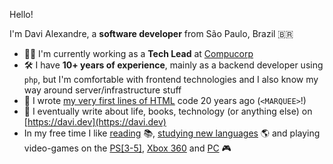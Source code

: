 Hello!

I'm Davi Alexandre, a **software developer** from São Paulo, Brazil 🇧🇷

- 👨‍💻 I'm currently working as a **Tech Lead** at [Compucorp](https://github.com/compucorp)
- 🛠️  I have **10+ years of experience**, mainly as a backend developer using `php`, but I'm comfortable with frontend technologies and I also know my way around server/infrastructure stuff
- 💾 I wrote [my very first lines of HTML](https://github.com/davialexandre/my-first-homepage) code 20 years ago (`<MARQUEE>`!)
- 📓 I eventually write about life, books, technology (or anything else) on [https://davi.dev](https://davi.dev)
- In my free time I like [reading](https://www.goodreads.com/user/show/83122419-davi-alexandre) 📚,  [studying new languages](https://www.duolingo.com/profile/davi.alexandre) 🌎 and playing video-games on the [PS[3-5]](https://psnprofiles.com/davialexandre), [Xbox 360](https://www.trueachievements.com/gamer/DaviTAlexandre/games) and [PC](https://steamcommunity.com/id/davi_alexandre) 🎮

